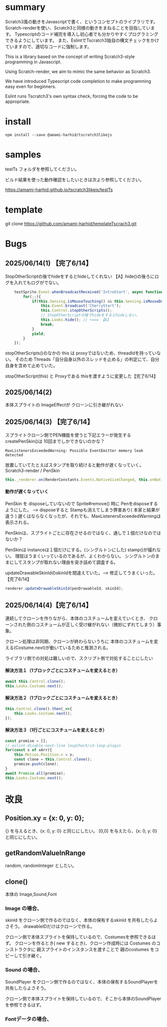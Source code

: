 # summary

Scratch3風の動きをJavascriptで書く、というコンセプトのライブラリです。
Scratch-renderを使い、Scratch3と同様の動きをまねることを目指しています。
Typescriptのコード補完を導入し初心者でも分かりやすくプログラミングできるようにしています。
また、EslintでTscratch3独自の構文チェックをかけていますので、適切なコードに強制します。

This is a library based on the concept of writing Scratch3-style programming in Javascript. 

Using Scratch-render, we aim to mimic the same behavior as Scratch3.

We have introduced Typescript code completion to make programming easy even for beginners.

Eslint runs Tscratch3's own syntax check, forcing the code to be appropriate.

# install

```
npm install --save @amami-harhid/tscratch3likejs
```

# samples

testTs フォルダを参照してください。

ビルド結果を使った動作確認をしたいときは次より参照してください。

https://amami-harhid.github.io/tscratch3likejs/testTs

# template 
git clone https://github.com/amami-harhid/templateTscrach3.git

# Bugs

## 2025/06/14(1) 【完了6/14】
StopOtherScriptの後でhideをするとhideしてくれない
【A】hide()の後ろにログを入れてもログがでない。
```js
    textSprite.Event.whenBroadcastReceived('IntroStart', async function*(){
        for(;;){
            if(this.Sensing.isMouseTouching() && this.Sensing.isMouseDown()){
                this.Event.broadcast('CherryStart');
                this.Control.stopOtherScripts();
                // StopOtherScriptの後でhideをするとhideしない。
                this.Looks.hide(); // <=== 【A】
                break;
            }
            yield;
        }
    });
```
stopOtherScripts()のなかの this は proxyではないため、threadIdを持っていない。
そのため Threads「自分自身以外のスレッドを止める」の判定にて、自分自身を含めて止めていた。

stopOtherScript(this) と Proxyである thisを渡すように変更した【完了6/14】


## 2025/06/14(2)

本体スプライトの ImageEffectが クローンに引き継がれない

## 2025/06/14(3) 【完了6/14】

スプライトクローン側でPEN機能を使うと下記エラーが発生する
createPenSkin()は 10回までしかできないのかな？

```
MaxListenersExceededWarning: Possible EventEmitter memory leak detected
```
放置していてたとえばスタンプを取り続けると動作が遅くなっていく。
Scratch3-render / PenSkin 

```ts
this._renderer.on(RenderConstants.Events.NativeSizeChanged, this.onNativeSizeChanged);
```
#### 動作が遅くなっていく
PenSkin を disposeしていないので
Sprite#remove() 時に Penをdisposeするようにした。
--> disposeすると Stampも消えてしまう弊害あり( 本家と結果が違う )
遅くはならなくなったが、それでも、MaxListenersExceededWarningは表示される。

PenSkinは、スプライトごとに存在させるのではなく、通しで１個だけなのではないか？

PenSkinは instanceは１個だけにする。(シングルトンにした)
stamp()が撮れない。
理屈はうまくいっているのであるが、よくわからない。
シングルトンのままにしてスタンプが取れない理由を突き詰めて調査する。

updateDrawableSkinIdのskinIdを間違えていた。--> 修正してうまくいった。【完了6/14】

```ts
renderer.updateDrawableSkinId(penDrawableId, skinId);
```

## 2025/06/14(4)【完了6/14】

連続してクローンを作りながら、本体のコスチュームを変えていくとき、
クローンされた側のコスチュームが正しく受け継がれない（微妙にずれてしまう）事象。

クローン処理は非同期、クローンが終わらないうちに 本体のコスチュームを変える(Costume.next)が動いているためと推測される。

ライブラリ側での対処は難しいので、スクリプト側で対処することにしたい

#### 解決方法１（1ブロックごとにコスチュームを変えるとき）
```ts
await this.Control.clone();
this.Looks.Costume.next();
```
#### 解決方法２（1ブロックごとにコスチュームを変えるとき）

```ts
this.Control.clone().then(_=>{
    this.Looks.Costume.next();
});
```
#### 解決方法３（1行ごとにコスチュームを変えるとき）

```ts
const promise = [];
// eslint-disable-next-line loopCheck/s3-loop-plugin
for(const x of xArr){
    this.Motion.Position.x = x;
    const clone = this.Control.clone();
    promise.push(clone);
}
await Promise.all(promise);
this.Looks.Costume.next();

```

# 改良

## Position.xy = {x: 0, y: 0};

{} を与えるとき、{x: 0, y: 0} と同じにしたい。
[0,0] を与えたら、{x: 0, y: 0} と同じにしたい。

## getRandomValueInRange

random, randomInteger としたい。

## clone()

本体の Image,Sound,Font 

### Image の場合、
skinId をクローン側で作るのではなく、本体の保有するskinId を共有したらよさそう。
drawableIDだけはクローンで作る。

クローン側で本体スプライトを保持しているので、Costumesを参照できるはず。
クローンを作るとき( new するとき)、クローン作成時には Costumes のコンストラクタに
親スプライトのインスタンスを渡すことで 親のcostumes をコピーして引き継ぐ。


### Sound の場合、
SoundPlayer をクローン側で作るのではなく、本体の保有するSoundPlayerを共有したらよさそう。

クローン側で本体スプライトを保持しているので、そこから本体のSoundPlayerを参照できるはず。

### Fontデータの場合、
